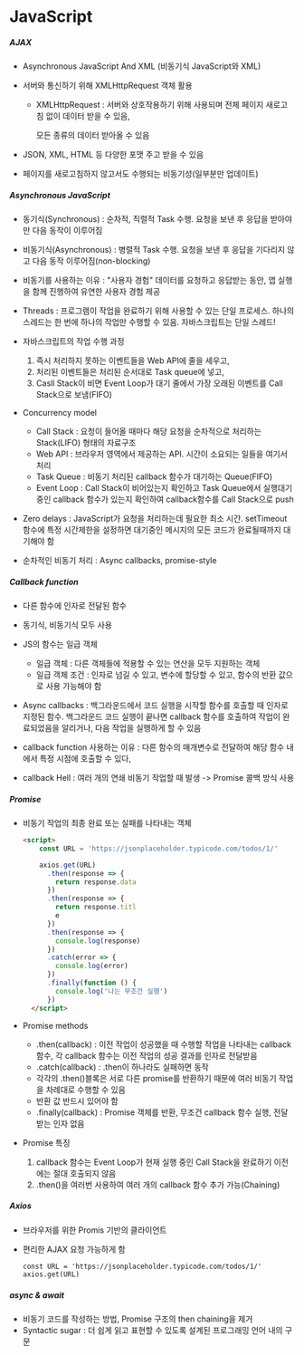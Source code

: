 # JavaScript

##### AJAX

- Asynchronous JavaScript And XML (비동기식 JavaScript와 XML)

- 서버와 통신하기 위해 XMLHttpRequest 객체 활용

  - XMLHttpRequest : 서버와 상호작용하기 위해 사용되며 전체 페이지 새로고침 없이 데이터 받을 수 있음,

    모든 종류의 데이터 받아올 수 있음

- JSON, XML, HTML 등 다양한 포맷 주고 받을 수 있음

- 페이지를 새로고침하지 않고서도 수행되는 비동기성(일부분만 업데이트)

##### Asynchronous JavaScript

- 동기식(Synchronous) : 순차적, 직렬적 Task 수행. 요청을 보낸 후 응답을 받아야만 다음 동작이 이루어짐
- 비동기식(Asynchronous) : 병렬적 Task 수행. 요청을 보낸 후 응답을 기다리지 않고 다음 동작 이루어짐(non-blocking)
- 비동기를 사용하는 이유 : "사용자 경험" 데이터를 요청하고 응답받는 동안, 앱 실행을 함께 진행하여 유연한 사용자 경험 제공
- Threads : 프로그램이 작업을 완료하기 위해 사용할 수 있는 단일 프로세스. 하나의 스레드는 한 번에 하나의 작업만 수행할 수 있음. 자바스크립트는 단일 스레드!
- 자바스크립트의 작업 수행 과정
  1. 즉시 처리하지 못하는 이벤트들을 Web API에 줄을 세우고,
  2. 처리된 이벤트들은 처리된 순서대로 Task queue에 넣고,
  3. Casll Stack이 비면 Event Loop가 대기 줄에서 가장 오래된 이벤트를 Call Stack으로 보냄(FIFO)
- Concurrency model
  - Call Stack : 요청이 들어올 때마다 해당 요청을 순차적으로 처리하는 Stack(LIFO) 형태의 자료구조
  - Web API : 브라우저 영역에서 제공하는 API. 시간이 소요되는 일들을 여기서 처리
  - Task Queue : 비동기 처리된 callback 함수가 대기하는 Queue(FIFO)
  - Event Loop : Call Stack이 비어있는지 확인하고 Task Queue에서 실행대기 중인 callback 함수가 있는지 확인하여 callback함수를 Call Stack으로 push
- Zero delays : JavaScript가 요청을 처리하는데 필요한 최소 시간. setTimeout 함수에 특정 시간제한을 설정하면 대기중인 메시지의 모든 코드가 완료될때까지 대기해야 함

- 순차적인 비동기 처리 : Async callbacks, promise-style

##### Callback function

- 다른 함수에 인자로 전달된 함수
- 동기식, 비동기식 모두 사용
- JS의 함수는 일급 객체
  - 일급 객체 : 다른 객체들에 적용할 수 있는 연산을 모두 지원하는 객체
  - 일급 객체 조건 : 인자로 넘길 수 있고, 변수에 할당할 수 있고, 함수의 반환 값으로 사용 가능해야 함
- Async callbacks : 백그라운드에서 코드 실행을 시작할 함수를 호출할 때 인자로 지정된 함수. 백그라운드 코드 실행이 끝나면 callback 함수를 호출하여 작업이 완료되었음을 알리거나, 다음 작업을 실행하게 할 수 있음

- callback function 사용하는 이유 : 다른 함수의 매개변수로 전달하여 해당 함수 내에서 특정 시점에 호출할 수 있다,
- callback Hell : 여러 개의 연쇄 비동기 작업할 때 발생 -> Promise 콜백 방식 사용

##### Promise

- 비동기 작업의 최종 완료 또는 실패를 나타내는 객체

  ```html
  <script>
      const URL = 'https://jsonplaceholder.typicode.com/todos/1/'
  
      axios.get(URL)
        .then(response => {
          return response.data
        })
        .then(response => {
          return response.titl
          e
        })
        .then(response => {
          console.log(response)
        })
        .catch(error => {
          console.log(error)
        })
        .finally(function () {
          console.log('나는 무조건 실행')
        })
    </script>
  ```

- Promise methods

  - .then(callback) : 이전 작업이 성공했을 때 수행할 작업을 나타내는 callback 함수, 각 callback 함수는 이전 작업의 성공 결과를 인자로 전달받음
  - .catch(callback) : .then이 하나라도 실패하면 동작
  - 각각의 .then()블록은 서로 다른 promise를 반환하기 때문에 여러 비동기 작업을 차례대로 수행할 수 있음
  - 반환 값 반드시 있어야 함
  - .finally(callback) : Promise 객체를 반환, 무조건 callback 함수 실행, 전달받는 인자 없음

- Promise 특징

  1. callback 함수는 Event Loop가 현재 실행 중인 Call Stack을 완료하기 이전에는 절대 호출되지 않음
  2. .then()을 여러번 사용하여 여러 개의 callback 함수 추가 가능(Chaining)

##### Axios

- 브라우저를 위한 Promis 기반의 클라이언트

- 편리한 AJAX 요청 가능하게 함

  ```html
  const URL = 'https://jsonplaceholder.typicode.com/todos/1/'
  axios.get(URL)
  ```

##### async & await

- 비동기 코드를 작성하는 방법, Promise 구조의 then chaining을 제거
- Syntactic sugar : 더 쉽게 읽고 표현할 수 있도록 설계된 프로그래밍 언어 내의 구문


